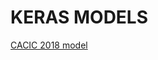 # KERAS MODELS


[CACIC 2018 model](https://www.dropbox.com/s/fdcghlji8g2lmaw/cacic-2018_model.h5?dl=1)


